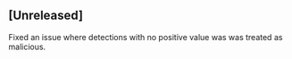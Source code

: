 ## [Unreleased]
Fixed an issue where detections with no positive value was was treated as malicious.
